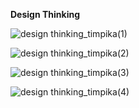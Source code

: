 **Design Thinking**

![design thinking_timpika(1)](https://user-images.githubusercontent.com/96098785/146664473-525bf3d8-000c-4944-9806-fa8780806682.png)

![design thinking_timpika(2)](https://user-images.githubusercontent.com/96098785/146664474-6a39948f-2cec-4cf3-8c67-d4a8350965e6.png)

![design thinking_timpika(3)](https://user-images.githubusercontent.com/96098785/146664477-ecb54a2f-e10c-4675-8ed8-76b97a8ffefc.png)

![design thinking_timpika(4)](https://user-images.githubusercontent.com/96098785/146664479-c3fb798a-8f03-46e6-999f-0d3e8c22ce70.png)
